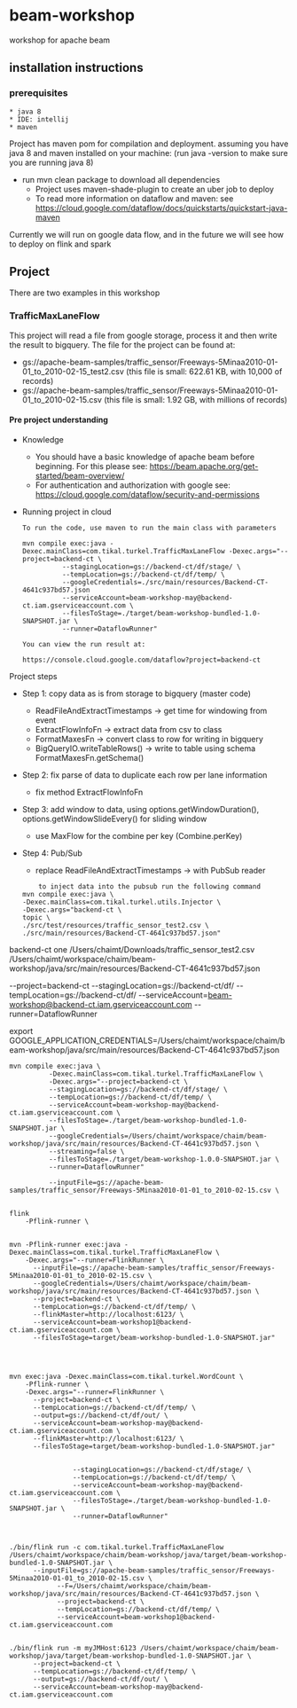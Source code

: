 # beam-workshop
workshop for apache beam

## installation instructions

### prerequisites
    * java 8
    * IDE: intellij
    * maven

Project has maven pom for compilation and deployment.
assuming you have java 8 and maven installed on your machine:
(run java -version to make sure you are running java 8)

* run mvn clean package to download all dependencies
  * Project uses maven-shade-plugin to create an uber job to deploy
  * To read more information on dataflow and maven: see https://cloud.google.com/dataflow/docs/quickstarts/quickstart-java-maven
   
Currently we will run on google data flow, and in the future we will see how to deploy on flink and spark

## Project
There are two examples in this workshop

### TrafficMaxLaneFlow
This project will read a file from google storage, process it and then write the result to bigquery.
The file for the project can be found at:

* gs://apache-beam-samples/traffic_sensor/Freeways-5Minaa2010-01-01_to_2010-02-15_test2.csv
(this file is small: 622.61 KB, with 10,000 of records)
* gs://apache-beam-samples/traffic_sensor/Freeways-5Minaa2010-01-01_to_2010-02-15.csv
(this file is small: 1.92 GB, with millions of records)


#### Pre project understanding
* Knowledge
    * You should have a basic knowledge of apache beam before beginning. For this please see:
      https://beam.apache.org/get-started/beam-overview/
    * For authentication and authorization with google see:
      https://cloud.google.com/dataflow/security-and-permissions


* Running project in cloud
    ```
    To run the code, use maven to run the main class with parameters 
        
    mvn compile exec:java -Dexec.mainClass=com.tikal.turkel.TrafficMaxLaneFlow -Dexec.args="--project=backend-ct \
              --stagingLocation=gs://backend-ct/df/stage/ \
              --tempLocation=gs://backend-ct/df/temp/ \
              --googleCredentials=./src/main/resources/Backend-CT-4641c937bd57.json
              --serviceAccount=beam-workshop-may@backend-ct.iam.gserviceaccount.com \
              --filesToStage=./target/beam-workshop-bundled-1.0-SNAPSHOT.jar \
              --runner=DataflowRunner"
    
    You can view the run result at:
              
    https://console.cloud.google.com/dataflow?project=backend-ct
    ```

Project steps
* Step 1: copy data as is from storage to bigquery (master code)
    * ReadFileAndExtractTimestamps -> get time for windowing from event
    * ExtractFlowInfoFn -> extract data from csv to class
    * FormatMaxesFn -> convert class to row for writing in bigquery
    * BigQueryIO.writeTableRows() -> write to table using schema FormatMaxesFn.getSchema()

* Step 2: fix parse of data to duplicate each row per lane information    
   * fix method ExtractFlowInfoFn

* Step 3: add window to data, using options.getWindowDuration(), options.getWindowSlideEvery() for sliding window
   * use MaxFlow for the combine per key (Combine.perKey)
    
* Step 4: Pub/Sub
    * replace ReadFileAndExtractTimestamps -> with PubSub reader
    
    ```
        to inject data into the pubsub run the following command
    mvn compile exec:java \
    -Dexec.mainClass=com.tikal.turkel.utils.Injector \
    -Dexec.args="backend-ct \
    topic \
    ./src/test/resources/traffic_sensor_test2.csv \
    ./src/main/resources/Backend-CT-4641c937bd57.json"
    ```

backend-ct one /Users/chaimt/Downloads/traffic_sensor_test2.csv /Users/chaimt/workspace/chaim/beam-workshop/java/src/main/resources/Backend-CT-4641c937bd57.json

--project=backend-ct
--stagingLocation=gs://backend-ct/df/
--tempLocation=gs://backend-ct/df/
--serviceAccount=beam-workshop@backend-ct.iam.gserviceaccount.com
--runner=DataflowRunner


export GOOGLE_APPLICATION_CREDENTIALS=/Users/chaimt/workspace/chaim/beam-workshop/java/src/main/resources/Backend-CT-4641c937bd57.json

          
```
mvn compile exec:java \
          -Dexec.mainClass=com.tikal.turkel.TrafficMaxLaneFlow \
          -Dexec.args="--project=backend-ct \
          --stagingLocation=gs://backend-ct/df/stage/ \
          --tempLocation=gs://backend-ct/df/temp/ \
          --serviceAccount=beam-workshop-may@backend-ct.iam.gserviceaccount.com \
          --filesToStage=./target/beam-workshop-bundled-1.0-SNAPSHOT.jar \
          --googleCredentials=/Users/chaimt/workspace/chaim/beam-workshop/java/src/main/resources/Backend-CT-4641c937bd57.json \
          --streaming=false \
          --filesToStage=./target/beam-workshop-1.0.0-SNAPSHOT.jar \
          --runner=DataflowRunner"
          
          --inputFile=gs://apache-beam-samples/traffic_sensor/Freeways-5Minaa2010-01-01_to_2010-02-15.csv \          


flink
    -Pflink-runner \
    
              
mvn -Pflink-runner exec:java -Dexec.mainClass=com.tikal.turkel.TrafficMaxLaneFlow \
    -Dexec.args="--runner=FlinkRunner \
      --inputFile=gs://apache-beam-samples/traffic_sensor/Freeways-5Minaa2010-01-01_to_2010-02-15.csv \
      --googleCredentials=/Users/chaimt/workspace/chaim/beam-workshop/java/src/main/resources/Backend-CT-4641c937bd57.json \
      --project=backend-ct \
      --tempLocation=gs://backend-ct/df/temp/ \
      --flinkMaster=http://localhost:6123/ \
      --serviceAccount=beam-workshop1@backend-ct.iam.gserviceaccount.com \
      --filesToStage=target/beam-workshop-bundled-1.0-SNAPSHOT.jar"
      
      
      
      
mvn exec:java -Dexec.mainClass=com.tikal.turkel.WordCount \
    -Pflink-runner \
    -Dexec.args="--runner=FlinkRunner \
      --project=backend-ct \
      --tempLocation=gs://backend-ct/df/temp/ \
      --output=gs://backend-ct/df/out/ \
      --serviceAccount=beam-workshop-may@backend-ct.iam.gserviceaccount.com \
      --flinkMaster=http://localhost:6123/ \
      --filesToStage=target/beam-workshop-bundled-1.0-SNAPSHOT.jar"
      
      
                --stagingLocation=gs://backend-ct/df/stage/ \
                --tempLocation=gs://backend-ct/df/temp/ \
                --serviceAccount=beam-workshop-may@backend-ct.iam.gserviceaccount.com \
                --filesToStage=./target/beam-workshop-bundled-1.0-SNAPSHOT.jar \
                --runner=DataflowRunner"



./bin/flink run -c com.tikal.turkel.TrafficMaxLaneFlow /Users/chaimt/workspace/chaim/beam-workshop/java/target/beam-workshop-bundled-1.0-SNAPSHOT.jar \
      --inputFile=gs://apache-beam-samples/traffic_sensor/Freeways-5Minaa2010-01-01_to_2010-02-15.csv \
            --F=/Users/chaimt/workspace/chaim/beam-workshop/java/src/main/resources/Backend-CT-4641c937bd57.json \
            --project=backend-ct \
            --tempLocation=gs://backend-ct/df/temp/ \
            --serviceAccount=beam-workshop1@backend-ct.iam.gserviceaccount.com 


./bin/flink run -m myJMHost:6123 /Users/chaimt/workspace/chaim/beam-workshop/java/target/beam-workshop-bundled-1.0-SNAPSHOT.jar \
      --project=backend-ct \
      --tempLocation=gs://backend-ct/df/temp/ \
      --output=gs://backend-ct/df/out/ \
      --serviceAccount=beam-workshop-may@backend-ct.iam.gserviceaccount.com

          
